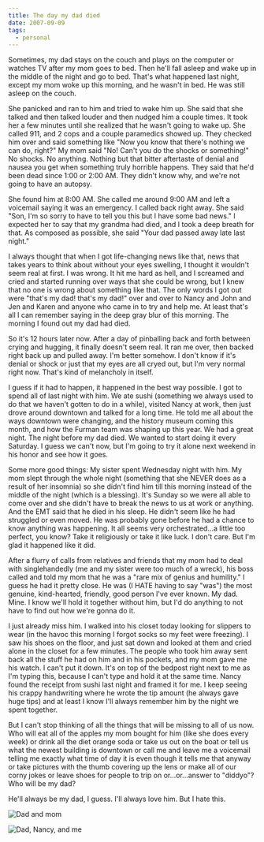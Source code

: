 ```yaml
---
title: The day my dad died
date: 2007-09-09
tags:
  - personal
---
```


Sometimes, my dad stays on the couch and plays on the computer or watches TV after my mom goes to bed. Then he'll fall asleep and wake up in the middle of the night and go to bed. That's what happened last night, except my mom woke up this morning, and he wasn't in bed. He was still asleep on the couch.

She panicked and ran to him and tried to wake him up. She said that she talked and then talked louder and then nudged him a couple times. It took her a few minutes until she realized that he wasn't going to wake up. She called 911, and 2 cops and a couple paramedics showed up. They checked him over and said something like "Now you know that there's nothing we can do, right?" My mom said "No! Can't you do the shocks or something!" No shocks. No anything. Nothing but that bitter aftertaste of denial and nausea you get when something truly horrible happens. They said that he'd been dead since 1:00 or 2:00 AM. They didn't know why, and we're not going to have an autopsy.

She found him at 8:00 AM. She called me around 9:00 AM and left a voicemail saying it was an emergency. I called back right away. She said "Son, I'm so sorry to have to tell you this but I have some bad news." I expected her to say that my grandma had died, and I took a deep breath for that. As composed as possible, she said "Your dad passed away late last night."

I always thought that when I got life-changing news like that, news that takes years to think about without your eyes swelling, I thought it wouldn't seem real at first. I was wrong. It hit me hard as hell, and I screamed and cried and started running over ways that she could be wrong, but I knew that no one is wrong about something like that. The only words I got out were "that's my dad! that's my dad!" over and over to Nancy and John and Jen and Karen and anyone who came in to try and help me. At least that's all I can remember saying in the deep gray blur of this morning. The morning I found out my dad had died.

So it's 12 hours later now. After a day of pinballing back and forth between crying and hugging, it finally doesn't seem real. It ran me over, then backed right back up and pulled away. I'm better somehow. I don't know if it's denial or shock or just that my eyes are all cryed out, but I'm very normal right now. That's kind of melancholy in itself.

I guess if it had to happen, it happened in the best way possible. I got to spend all of last night with him. We ate sushi (something we always used to do that we haven't gotten to do in a while), visited Nancy at work, then just drove around downtown and talked for a long time. He told me all about the ways downtown were changing, and the history museum coming this month, and how the Furman team was shaping up this year. We had a great night. The night before my dad died. We wanted to start doing it every Saturday. I guess we can't now, but I'm going to try it alone next weekend in his honor and see how it goes.

Some more good things: My sister spent Wednesday night with him. My mom slept through the whole night (something that she NEVER does as a result of her insomnia) so she didn't find him till this morning instead of the middle of the night (which is a blessing). It's Sunday so we were all able to come over and she didn't have to break the news to us at work or anything. And the EMT said that he died in his sleep. He didn't seem like he had struggled or even moved. He was probably gone before he had a chance to know anything was happening. It all seems very orchestrated...a little too perfect, you know? Take it religiously or take it like luck. I don't care. But I'm glad it happened like it did.

After a flurry of calls from relatives and friends that my mom had to deal with singlehandedly (me and my sister were too much of a wreck), his boss called and told my mom that he was a "rare mix of genius and humility." I guess he had it pretty close. He was (I HATE having to say "was") the most genuine, kind-hearted, friendly, good person I've ever known. My dad. Mine. I know we'll hold it together without him, but I'd do anything to not have to find out how we're gonna do it.

I just already miss him. I walked into his closet today looking for slippers to wear (in the havoc this morning I forgot socks so my feet were freezing). I saw his shoes on the floor, and just sat down and looked at them and cried alone in the closet for a few minutes. The people who took him away sent back all the stuff he had on him and in his pockets, and my mom gave me his watch. I can't put it down. It's on top of the bedpost right next to me as I'm typing this, because I can't type and hold it at the same time. Nancy found the receipt from sushi last night and framed it for me. I keep seeing his crappy handwriting where he wrote the tip amount (he always gave huge tips) and at least I know I'll always remember him by the night we spent together.

But I can't stop thinking of all the things that will be missing to all of us now. Who will eat all of the apples my mom bought for him (like she does every week) or drink all the diet orange soda or take us out on the boat or tell us what the newest building is downtown or call me and leave me a voicemail telling me exactly what time of day it is even though it tells me that anyway or take pictures with the thumb covering up the lens or make all of our corny jokes or leave shoes for people to trip on or...or...answer to "diddyo"? Who will be my dad?

He'll always be my dad, I guess. I'll always love him. But I hate this.

![Dad and mom](/img/dad1.jpg)

![Dad, Nancy, and me](/img/dad2.jpg)
